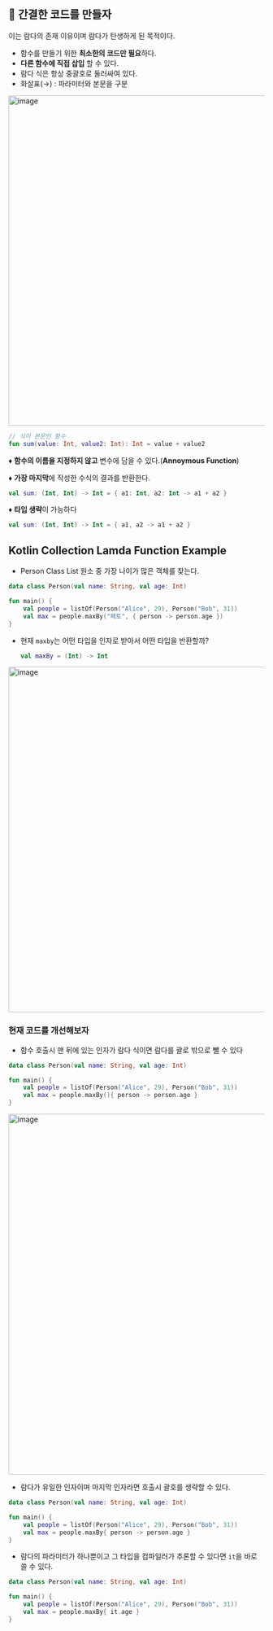 ## 🎯 간결한 코드를 만들자

이는 람다의 존재 이유이며 람다가 탄생하게 된 목적이다.

- 함수를 만들기 위한 **최소한의 코드만 필요**하다.
- **다른 함수에 직접 삽입** 할 수 있다.
- 람다 식은 항상 중괄호로 둘러싸여 있다.
- 화살표(→) : 파라미터와 본문을 구분

<img width="649" alt="image" src="https://github.com/user-attachments/assets/3e41787d-93f9-431b-a605-d4150628fe79" />


```kotlin
// 식이 본문인 함수
fun sum(value: Int, value2: Int): Int = value + value2
```

♦️ **함수의 이름을 지정하지 않고** 변수에 담을 수 있다.(**Annoymous Function**)

♦️ **가장 마지막**에 작성한 수식의 결과를 반환한다.

```kotlin
val sum: (Int, Int) -> Int = { a1: Int, a2: Int -> a1 + a2 }
```

♦️ **타입 생략**이 가능하다

```kotlin
val sum: (Int, Int) -> Int = { a1, a2 -> a1 + a2 }
```

## Kotlin Collection Lamda Function Example

- Person Class List 원소 중 가장 나이가 많은 객체를 찾는다.

```kotlin
data class Person(val name: String, val age: Int)

fun main() {
    val people = listOf(Person("Alice", 29), Person("Bob", 31))
    val max = people.maxBy("페토", { person -> person.age })
}
```

- 현재 `maxby`는 어떤 타입을 인자로 받아서 어떤 타입을 반환할까?
    
    ```kotlin
    val maxBy = (Int) -> Int
    ```
    
<img width="679" alt="image" src="https://github.com/user-attachments/assets/f7213dd8-7368-445d-b734-f458a9993b52" />

### 현재 코드를 개선해보자

- 함수 호출시 맨 뒤에 있는 인자가 람다 식이면 람다를 괄로 밖으로 뺄 수 있다

```kotlin
data class Person(val name: String, val age: Int)

fun main() {
    val people = listOf(Person("Alice", 29), Person("Bob", 31))
    val max = people.maxBy(){ person -> person.age }
}
```

<img width="709" alt="image" src="https://github.com/user-attachments/assets/7b9b7a36-b9c8-43eb-82a9-21d9d03f65c6" />

- 람다가 유일한 인자이며 마지막 인자라면 호출시 괄호를 생략할 수 있다.

```kotlin
data class Person(val name: String, val age: Int)

fun main() {
    val people = listOf(Person("Alice", 29), Person("Bob", 31))
    val max = people.maxBy{ person -> person.age }
}
```

- 람다의 파라미터가 하나뿐이고 그 타입을 컴파일러가 추론할 수 있다면 `it`을 바로 쓸 수 있다.

```kotlin
data class Person(val name: String, val age: Int)

fun main() {
    val people = listOf(Person("Alice", 29), Person("Bob", 31))
    val max = people.maxBy{ it.age }
}
```
